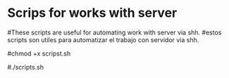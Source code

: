 # Scrips for works with server
#These scripts are useful for automating work with server via shh.
#estos scripts son utiles para automatizar el trabajo con servidor via shh.

#chmod +x scripst.sh

#./scripts.sh
